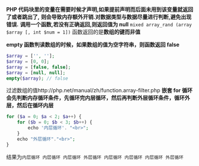 **PHP 代码块里的变量在需要时候才声明,如果提前声明而后面未用到该变量就返回了或者跳出了,**
**则会导致内存额外开销.对数据类型与数据尽量进行判断,避免出现错误.**
**调用一个函数,若没有正确返回,则返回值为 null**
`mixed array_rand (array $array [, int $num = 1])` 函数返回的是**数组的键而非值**

**empty 函数判读数组的时候，如果数组的值为空字符串，则函数返回 false**
```php
$array = ['', ''];
$array = [0, 0];
$array = [false, false];
$array = [null, null];
empty($array); // false
```
过滤数组的值http://php.net/manual/zh/function.array-filter.php
**嵌套 for 循环会先判断内存循环条件，先循环完内层循环，然后再判断外层循环条件，循环外层，然后在循环内层**
```php
for ($a = 0; $a < 2; $a++) {
    for ($b = 0; $b < 3; $b++) {
        echo '内层循环'. "<br>";
    }
    echo "外层循环"."<br>";
}
```
结果为`内层循环
内层循环
内层循环
外层循环
内层循环
内层循环
内层循环
外层循环`
